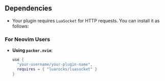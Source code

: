 ## Dependencies

- Your plugin requires `LuaSocket` for HTTP requests. You can install it as follows:

### For Neovim Users

- **Using `packer.nvim`**:
  ```lua
  use {
    "your-username/your-plugin-name",
    requires = { "luarocks/luasocket" }
  }
  ```

